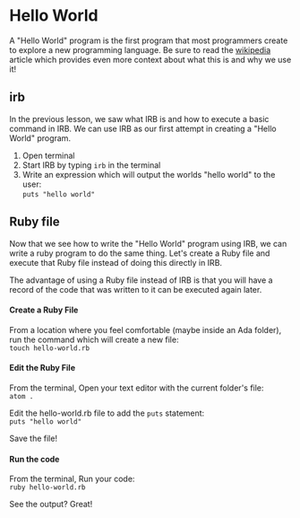 # Hello World

A "Hello World" program is the first program that most programmers create to explore a new programming language. Be sure to read the [wikipedia](https://en.wikipedia.org/wiki/%22Hello,_World!%22_program) article which provides even more context about what this is and why we use it!

## irb
In the previous lesson, we saw what IRB is and how to execute a basic command in IRB. We can use IRB as our first attempt in creating a "Hello World" program.

1. Open terminal
2. Start IRB by typing `irb` in the terminal
3. Write an expression which will output the worlds "hello world" to the user:  
`puts "hello world"`

## Ruby file
Now that we see how to write the "Hello World" program using IRB, we can write a ruby program to do the same thing. Let's create a Ruby file and execute that Ruby file instead of doing this directly in IRB.   

The advantage of using a Ruby file instead of IRB is that you will have a record of the code that was written to it can be executed again later.

#### Create a Ruby File
From a location where you feel comfortable (maybe inside an Ada folder), run the command which will create a new file:  
`touch hello-world.rb`

#### Edit the Ruby File
From the terminal, Open your text editor with the current folder's file:  
`atom .`

Edit the hello-world.rb file to add the `puts` statement:  
`puts "hello world"`

Save the file!

#### Run the code

From the terminal, Run your code:  
`ruby hello-world.rb`

See the output? Great!
